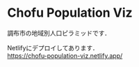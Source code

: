 # Chofu Population Viz
調布市の地域別人口ピラミッドです．  

Netlifyにデプロイしてあります．  
https://chofu-population-viz.netlify.app/